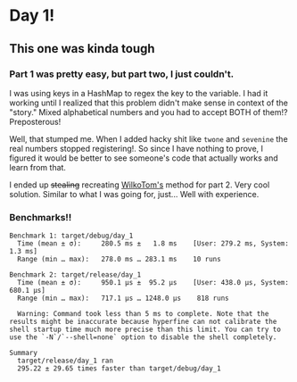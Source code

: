 # Day 1!
## This one was kinda tough

### Part 1 was pretty easy, but part two, I just couldn't.
I was using keys in a HashMap to regex the key to the variable. I had it working until I realized that this problem didn't make sense in context of the "story." Mixed alphabetical numbers and you had to accept BOTH of them!? Preposterous!

Well, that stumped me. When I added hacky shit like `twone` and `sevenine` the real numbers stopped registering!. So since I have nothing to prove, I figured it would be better to see someone's code that actually works and learn from that.

I ended up ~~stealing~~ recreating [WilkoTom's](https://github.com/wilkotom/Aoc2023/blob/main/day01/src/main.rs) method for part 2. Very cool solution. Similar to what I was going for, just... Well with experience.

### Benchmarks!!
```
Benchmark 1: target/debug/day_1
  Time (mean ± σ):     280.5 ms ±   1.8 ms    [User: 279.2 ms, System: 1.3 ms]
  Range (min … max):   278.0 ms … 283.1 ms    10 runs
 
Benchmark 2: target/release/day_1
  Time (mean ± σ):     950.1 µs ±  95.2 µs    [User: 438.0 µs, System: 680.1 µs]
  Range (min … max):   717.1 µs … 1248.0 µs    818 runs
 
  Warning: Command took less than 5 ms to complete. Note that the results might be inaccurate because hyperfine can not calibrate the shell startup time much more precise than this limit. You can try to use the `-N`/`--shell=none` option to disable the shell completely.
 
Summary
  target/release/day_1 ran
  295.22 ± 29.65 times faster than target/debug/day_1
```
